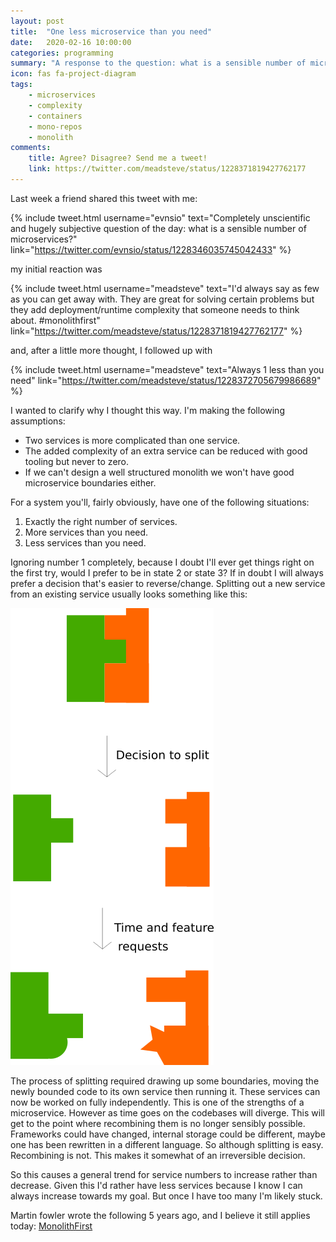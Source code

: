 ```yaml
---
layout: post
title:  "One less microservice than you need"
date:   2020-02-16 10:00:00
categories: programming
summary: "A response to the question: what is a sensible number of microservices"
icon: fas fa-project-diagram
tags:
    - microservices
    - complexity
    - containers
    - mono-repos
    - monolith
comments:
    title: Agree? Disagree? Send me a tweet!
    link: https://twitter.com/meadsteve/status/1228371819427762177
---
```


Last week a friend shared this tweet with me:

{% include tweet.html 
    username="evnsio" 
    text="Completely unscientific and hugely subjective question of the day: what is a sensible number of microservices?" 
    link="https://twitter.com/evnsio/status/1228346035745042433" 
%}

my initial reaction was

{% include tweet.html 
    username="meadsteve" 
    text="I'd always say as few as you can get away with. They are great for solving certain problems but they add deployment/runtime complexity that someone needs to think about. #monolithfirst" 
    link="https://twitter.com/meadsteve/status/1228371819427762177" 
%}

and, after a little more thought, I followed up with

{% include tweet.html 
    username="meadsteve" 
    text="Always 1 less than you need" 
    link="https://twitter.com/meadsteve/status/1228372705679986689" 
%}

I wanted to clarify why I thought this way. I'm making the following assumptions:

  * Two services is more complicated than one service.
  * The added complexity of an extra service can be reduced with good tooling but never to zero.
  * If we can't design a well structured monolith we won't have good microservice boundaries either.

For a system you'll, fairly obviously, have one of the following situations:
  
 1. Exactly the right number of services.
 2. More services than you need.
 3. Less services than you need.

Ignoring number 1 completely, because I doubt I'll ever get things right on the first
try, would I prefer to be in state 2 or state 3? If in doubt I will always prefer
a decision that's easier to reverse/change. Splitting out a new service from an existing
service usually looks something like this:

![splitting out a service](/images/2020-02-17-one-less/micro-split.png)

The process of splitting required drawing up some boundaries, moving the newly bounded code
to its own service then running it. These services can now be worked on fully independently.
This is one of the strengths of a microservice. However as time goes on the codebases
will diverge. This will get to the point where recombining them is no longer sensibly possible.
Frameworks could have changed, internal storage could be different, maybe one has been rewritten
in a different language. So although splitting is easy. Recombining is not. This makes it somewhat
of an irreversible decision.

So this causes a general trend for service numbers to increase rather than decrease. Given this I'd rather
have less services because I know I can always increase towards my goal. But once I have too many I'm
likely stuck.

Martin fowler wrote the following 5 years ago, and I believe it still applies today: [MonolithFirst][post-monolith-first]


[post-monolith-first]: https://martinfowler.com/bliki/MonolithFirst.html
